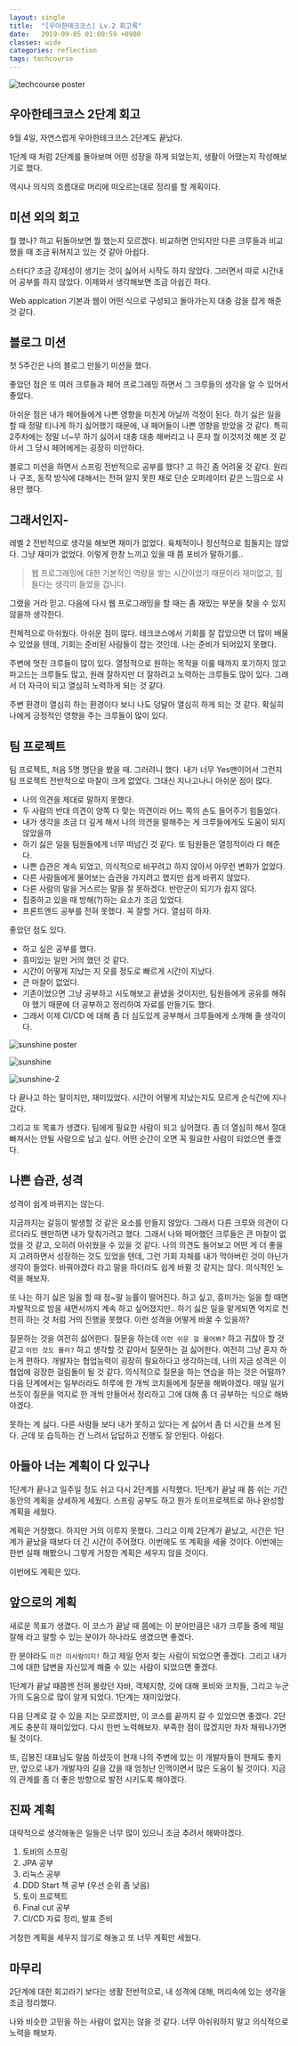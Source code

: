 ```yaml
---
layout: single
title:  "[우아한테크코스] Lv.2 회고록"
date:   2019-09-05 01:00:59 +0900
classes: wide
categories: reflection
tags: techcourse
---
```


![techcourse poster](/assets/img/reflection/techcourse_poster.jpeg)

## 우아한테크코스 2단계 회고

9월 4일, 자연스럽게 우아한테크코스 2단계도 끝났다.

1단계 때 처럼 2단계를 돌아보며 어떤 성장을 하게 되었는지, 생활이 어땠는지 작성해보기로 했다.

역시나 의식의 흐름대로 머리에 떠오르는대로 정리를 할 계획이다.

## 미션 외의 회고

뭘 했나? 하고 뒤돌아보면 뭘 했는지 모르겠다. 비교하면 안되지만 다른 크루들과 비교했을 때 조금 뒤쳐지고 있는 것 같아 아쉽다.

스터디? 조금 강제성이 생기는 것이 싫어서 시작도 하지 않았다. 그러면서 따로 시간내어 공부를 하지 않았다. 이제와서 생각해보면 조금 아쉽긴 하다.

Web applcation 기본과 웹이 어떤 식으로 구성되고 돌아가는지 대충 감을 잡게 해준 것 같다.

## 블로그 미션

첫 5주간은 나의 블로그 만들기 미션을 했다.

좋았던 점은 또 여러 크루들과 페어 프로그래밍 하면서 그 크루들의 생각을 알 수 있어서 좋았다.

아쉬운 점은 내가 페어들에게 나쁜 영향을 미친게 아닐까 걱정이 된다. 하기 싫은 일을 할 때 정말 티나게 하기 싫어했기 때문에, 내 페어들이 나쁜 영향을 받았을 것 같다. 특히 2주차에는 정말 너~무 하기 싫어서 대충 대충 해버리고 나 혼자 뭘 이것저것 해본 것 같아서 그 당시 페어에게는 굉장히 미안하다.

블로그 미션을 하면서 스프링 전반적으로 공부를 했다? 고 하긴 좀 어려울 것 같다. 원리나 구조, 동작 방식에 대해서는 전혀 알지 못한 채로 단순 오퍼레이터 같은 느낌으로 사용만 했다.

## 그래서인지-

레벨 2 전반적으로 생각을 해보면 재미가 없었다. 육체적이나 정신적으로 힘들지는 않았다. 그냥 재미가 없었다. 이렇게 한창 느끼고 있을 때 쯤 포비가 말하기를..

> 웹 프로그래밍에 대한 기본적인 역량을 쌓는 시간이었기 때문이라 재미없고, 힘들다는 생각이 들었을 겁니다.

그랬을 거라 믿고. 다음에 다시 웹 프로그래밍을 할 때는 좀 재밌는 부분을 찾을 수 있지 않을까 생각한다.

전체적으로 아쉬웠다. 아쉬운 점이 많다. 테크코스에서 기회를 잘 잡았으면 더 많이 배울 수 있었을 텐데, 기회는 준비된 사람들이 잡는 것인데. 나는 준비가 되어있지 못했다.

주변에 멋진 크루들이 많이 있다. 열정적으로 원하는 목적을 이룰 때까지 포기하지 않고 파고드는 크루들도 많고, 원래 잘하지만 더 잘하려고 노력하는 크루들도 많이 있다. 그래서 더 자극이 되고 열심히 노력하게 되는 것 같다.

주변 환경이 열심히 하는 환경이다 보니 나도 덩달아 열심히 하게 되는 것 같다. 확실히 나에게 긍정적인 영향을 주는 크루들이 많이 있다.

## 팀 프로젝트

팀 프로젝트, 처음 5명 명단을 봤을 때. 그러려니 했다. 내가 너무 Yes맨이어서 그런지 팀 프로젝트 전반적으로 마찰이 크게 없었다. 그대신 지나고나니 아쉬운 점이 많다.

- 나의 의견을 제대로 말하지 못했다.
- 두 사람의 반대 의견이 양쪽 다 맞는 의견이라 어느 쪽의 손도 들어주기 힘들었다.
- 내가 생각을 조금 더 깊게 해서 나의 의견을 말해주는 게 크루들에게도 도움이 되지 않았을까
- 하기 싫은 일을 팀원들에게 너무 떠넘긴 것 같다. 또 팀원들은 열정적이라 다 해준다.
- 나쁜 습관은 계속 되었고, 의식적으로 바꾸려고 하지 않아서 아무런 변화가 없었다.
- 다른 사람들에게 물어보는 습관을 가지려고 했지만 쉽게 바뀌지 않았다.
- 다른 사람의 말을 거스르는 말을 잘 못하겠다. 반란군이 되기가 쉽지 않다.
- 집중하고 있을 때 방해(?)하는 요소가 조금 있었다.
- 프론트엔드 공부를 전혀 못했다. 꼭 잘할 거다. 열심히 하자.

좋았던 점도 있다.

- 하고 싶은 공부를 했다.
- 흥미있는 일만 거의 했던 것 같다.
- 시간이 어떻게 지났는 지 모를 정도로 빠르게 시간이 지났다.
- 큰 마찰이 없었다.
- 기존이었으면 그냥 공부하고 시도해보고 끝냈을 것이지만, 팀원들에게 공유를 해줘야 했기 때문에 더 공부하고 정리하여 자료를 만들기도 했다.
- 그래서 이제 CI/CD 에 대해 좀 더 심도있게 공부해서 크루들에게 소개해 줄 생각이다.

![sunshine poster](/assets/img/reflection/sunshine_poster.jpeg)

![sunshine](/assets/img/reflection/sunshine.jpeg)

![sunshine-2](/assets/img/reflection/sunshine2.jpeg)

다 끝나고 하는 말이지만, 재미있었다. 시간이 어떻게 지났는지도 모르게 순식간에 지나갔다.

그리고 또 목표가 생겼다. 팀에게 필요한 사람이 되고 싶어졌다. 좀 더 열심히 해서 절대 빠져서는 안될 사람으로 남고 싶다. 어떤 순간이 오면 꼭 필요한 사람이 되었으면 좋겠다.

## 나쁜 습관, 성격

성격이 쉽게 바뀌지는 않는다.

지금까지는 갈등이 발생할 것 같은 요소를 만들지 않았다. 그래서 다른 크루와 의견이 다르더라도 왠만하면 내가 맞춰가려고 했다. 그래서 나와 페어했던 크루들은 큰 마찰이 없었을 것 같고, 오히려 아쉬웠을 수 있을 것 같다. 나의 의견도 들어보고 어떤 게 더 좋을 지 고려하면서 성장하는 것도 있었을 텐데, 그런 기회 자체를 내가 막아버린 것이 아닌가 생각이 들었다. 바꿔야겠다 라고 말을 하더라도 쉽게 바뀔 것 같지는 않다. 의식적인 노력을 해보자.

또 나는 하기 싫은 일을 할 때 정~말 능률이 떨어진다. 하고 싶고, 흥미가는 일을 할 때면 자발적으로 밤을 새면서까지 계속 하고 싶어졌지만.. 하기 싫은 일을 맡게되면 억지로 천천히 하는 것 처럼 거의 진행을 못했다. 이런 성격을 어떻게 바꿀 수 있을까?

질문하는 것을 여전히 싫어한다. 질문을 하는데 `이런 쉬운 걸 물어봐?` 하고 귀찮아 할 것 같고 `이런 것도 몰라?` 하고 생각할 것 같아서 질문하는 걸 싫어한다. 여전히 그냥 혼자 하는게 편하다. 개발자는 협업능력이 굉장히 필요하다고 생각하는데, 나의 지금 성격은 이 협업에 굉장한 걸림돌이 될 것 같다. 의식적으로 질문을 하는 연습을 하는 것은 어떨까? 다음 단계에서는 일부러라도 하루에 한 개씩 코치들에게 질문을 해봐야겠다. 매일 일기 쓰듯이 질문을 억지로 한 개씩 만들어서 정리하고 그에 대해 좀 더 공부하는 식으로 해봐야겠다.

못하는 게 싫다. 다른 사람들 보다 내가 못하고 있다는 게 싫어서 좀 더 시간을 쓰게 된다. 근데 또 습득하는 건 느려서 답답하고 진행도 잘 안된다. 아쉽다.

## 아들아 너는 계획이 다 있구나

1단계가 끝나고 일주일 정도 쉬고 다시 2단계를 시작했다. 1단계가 끝날 때 쯤 쉬는 기간 동안의 계획을 상세하게 세웠다. 스프링 공부도 하고 뭔가 토이프로젝트로 하나 완성할 계획을 세웠다.

계획은 거창했다. 하지만 거의 이루지 못했다. 그리고 이제 2단계가 끝났고, 시간은 1단계가 끝났을 때보다 더 긴 시간이 주어졌다. 이번에도 또 계획을 세울 것이다. 이번에는 한번 실패 해봤으니 그렇게 거창한 계획은 세우지 않을 것이다.

이번에도 계획은 있다.

## 앞으로의 계획

새로운 목표가 생겼다. 이 코스가 끝날 때 쯤에는 이 분야만큼은 내가 크루들 중에 제일 잘해 라고 말할 수 있는 분야가 하나라도 생겼으면 좋겠다.

한 분야라도 `이건 이사람이지!` 하고 제일 먼저 찾는 사람이 되었으면 좋겠다. 그리고 내가 그에 대한 답변을 자신있게 해줄 수 있는 사람이 되었으면 좋겠다.

1단계가 끝날 때쯤엔 전혀 몰랐던 자바, 객체지향, 깃에 대해 포비와 코치들, 그리고 누군가의 도움으로 많이 알게 되었다. 1단계는 재미있었다.

다음 단계로 갈 수 있을 지는 모르겠지만, 이 코스를 끝까지 갈 수 있었으면 좋겠다. 2단계도 충분히 재미있었다. 다시 한번 노력해보자. 부족한 점이 많겠지만 차차 채워나가면 될 것이다.

또, 김봉진 대표님도 말씀 하셨듯이 현재 나의 주변에 있는 이 개발자들이 현재도 좋지만, 앞으로 내가 개발자의 길을 갔을 때 엄청난 인맥이면서 많은 도움이 될 것이다. 지금의 관계를 좀 더 좋은 방향으로 발전 시키도록 해야겠다.

## 진짜 계획

대략적으로 생각해놓은 일들은 너무 많이 있으니 조금 추려서 해봐야겠다.

1. 토비의 스프링
2. JPA 공부
3. 리눅스 공부
4. DDD Start 책 공부 (우선 순위 좀 낮음)
5. 토이 프로젝트
6. Final cut 공부
7. CI/CD 자료 정리, 발표 준비

거창한 계획을 세우지 않기로 해놓고 또 너무 계획만 세웠다.

## 마무리

2단계에 대한 회고라기 보다는 생활 전반적으로, 내 성격에 대해, 머리속에 있는 생각을 조금 정리했다.

나와 비슷한 고민을 하는 사람이 없지는 않을 것 같다. 너무 아쉬워하지 말고 의식적으로 노력을 해보자.
